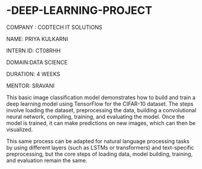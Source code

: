 # -DEEP-LEARNING-PROJECT
COMPANY : CODTECH IT SOLUTIONS

NAME: PRIYA KULKARNI

INTERN ID: CT08RHH

DOMAIN:DATA SCIENCE

DURATION: 4 WEEKS

MENTOR: SRAVANI

This basic image classification model demonstrates how to build and train a deep learning model using TensorFlow for the CIFAR-10 dataset. The steps involve loading the dataset, preprocessing the data, building a convolutional neural network, compiling, training, and evaluating the model. Once the model is trained, it can make predictions on new images, which can then be visualized.

This same process can be adapted for natural language processing tasks by using different layers (such as LSTMs or transformers) and text-specific preprocessing, but the core steps of loading data, model building, training, and evaluation remain the same.
